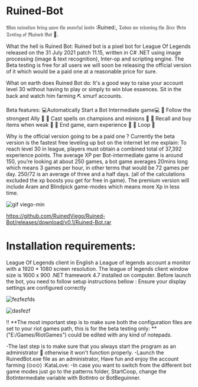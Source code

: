 # Ruined-Bot
𝔐𝔞𝔶 𝔯𝔲𝔦𝔫𝔞𝔱𝔦𝔬𝔫 𝔟𝔯𝔦𝔫𝔤 𝔲𝔭𝔬𝔫 𝔱𝔥𝔢 𝔭𝔢𝔞𝔠𝔢𝔣𝔲𝔩 𝔩𝔞𝔫𝔡𝔰 :Ruined:, 𝔗𝔬𝔡𝔞𝔶 𝔴𝔢 𝔯𝔢𝔩𝔢𝔞𝔰𝔦𝔫𝔤 𝔱𝔥𝔢 𝔉𝔯𝔢𝔢 𝔅𝔢𝔱𝔞 𝔗𝔢𝔰𝔱𝔦𝔫𝔤 𝔬𝔣 ℜ𝔲𝔦𝔫𝔢𝔡 𝔅𝔬𝔱 :robot:.

What the hell is Ruined Bot:
Ruined bot is a pixel bot for League Of Legends released on the 31 July 2021 patch 11.15, written in C# .NET using image processing (image & text recognition), Inter-op and scripting engine.
The Beta testing is free for all users we will soon be releasing the official version of it which would be a paid one at a reasonable price for sure.

What on earth does Ruined Bot do:
It's a good way to raise your account level 30 without having to play or simply to win blue essences. Sit in the back and watch him farming :pick: smurf accounts.

Beta features:
:computer:Automatically Start a Bot Intermediate game:computer:
            :dolls: Follow the strongest Ally :dolls:
  :star2: Cast spells on champions and minions :star2:
      :diamond_shape_with_a_dot_inside: Recall and buy items when weak :diamond_shape_with_a_dot_inside:
           :test_tube: End game, earn experience :test_tube:
                            :repeat: Loop  :repeat:

Why is the official version going to be a paid one ?
Currently the beta version is the fastest free leveling up bot on the internet let me explain:
To reach level 30 in league, players must obtain a combined total of 37,392 experience points.
The average XP per Bot-intermediate game is around 150, you’re looking at about 250 games, a bot game averages 20mins long which means
3 games per hour, in other terms that would be 72 games per day. 250/72 is an average of three and a half days. (all of the calculations excluded the xp boosts you get for free in game). The premium version will include Aram and Blindpick game-modes which means more Xp in less time.

![gif viego-min](https://user-images.githubusercontent.com/81854150/127856879-9ce1e475-6cfc-46be-955b-72022380f99b.gif)

https://github.com/RuinedViego/Ruined-Bot/releases/download/v0.1/Ruined-Bot.rar

# Installation requirements:

League Of Legends client in English
a League of legends account
a monitor with a 1920 * 1080 screen resolution.
The league of legends client window size is 1600 x 900
.NET framework 4.7 installed on computer.
Before launch the bot, you need to follow setup instructions bellow :
Ensure your display settings are configured correctly

![fezfezfds](https://user-images.githubusercontent.com/81854150/127856685-364e1255-4402-4253-b8a5-cc6016113397.jpg)

![dasfezf](https://user-images.githubusercontent.com/81854150/127856692-a80cfd35-5c19-472f-87e8-b787ff9d56a7.jpg)

‼️ **The most important step is to make sure both the configuration files are set to your riot games path, this is for the beta testing only: **
("E:/Games/RiotGames") could be edited with any kind of notepads.

-The last step is to make sure that you always start the program as an administrator 👔 otherwise it won't function properly.
-Launch the RuinedBot.exe file as an administrator, Have fun and enjoy the account farming  (⊙o⊙)
 :KataLove:
-In case you want to switch from the different bot game modes just go to the patterns folder, StartCoop, change the BotIntermediate variable with BotIntro or BotBeguinner.

